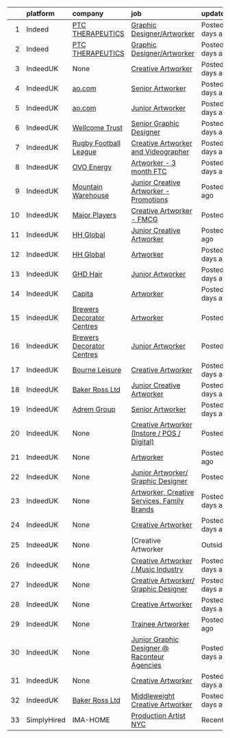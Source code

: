 

|    | platform    | company                                                                          | job                                                                                                                                                                                         | update_time       | location                    |
|---:|:------------|:---------------------------------------------------------------------------------|:--------------------------------------------------------------------------------------------------------------------------------------------------------------------------------------------|:------------------|:----------------------------|
|  1 | Indeed      | [PTC THERAPEUTICS](https://www.indeed.com/cmp/Ptc-Therapeutics-1)                | [Graphic Designer/Artworker](https://www.indeed.com/rc/clk?jk=4f15b493df3e53e5&fccid=01b550b2fa839455&vjs=3)                                                                                | Posted8 days ago  | Remote                      |
|  2 | Indeed      | [PTC THERAPEUTICS](https://www.indeed.com/cmp/Ptc-Therapeutics-1)                | [Graphic Designer/Artworker](https://www.indeed.com/rc/clk?jk=4f15b493df3e53e5&fccid=01b550b2fa839455&vjs=3)                                                                                | Posted8 days ago  | Remote                      |
|  3 | IndeedUK    | None                                                                             | [Creative Artworker](https://uk.indeed.com/company/PrintMatch/jobs/Creative-Artworker-18c8a54fc091e4eb?fccid=7500bdeb7e1a1779&vjs=3)                                                        | Posted3 days ago  | Hertford•Temporarily Remote |
|  4 | IndeedUK    | [ao.com](https://uk.indeed.com/cmp/Ao.com)                                       | [Senior Artworker](https://uk.indeed.com/rc/clk?jk=210a20044c049943&fccid=345c64aa9d443bb0&vjs=3)                                                                                           | Posted3 days ago  | Manchester                  |
|  5 | IndeedUK    | [ao.com](https://uk.indeed.com/cmp/Ao.com)                                       | [Junior Artworker](https://uk.indeed.com/rc/clk?jk=fef8fe05265f72ed&fccid=345c64aa9d443bb0&vjs=3)                                                                                           | Posted3 days ago  | Manchester                  |
|  6 | IndeedUK    | [Wellcome Trust](https://uk.indeed.com/cmp/Wellcome-Trust)                       | [Senior Graphic Designer](https://uk.indeed.com/rc/clk?jk=6361bfb22a0a34ba&fccid=cc6196a1623b7c36&vjs=3)                                                                                    | Posted9 days ago  | London                      |
|  7 | IndeedUK    | [Rugby Football League](https://uk.indeed.com/cmp/Rugby-Football-League)         | [Creative Artworker and Videographer](https://uk.indeed.com/rc/clk?jk=d01d18b3865a305a&fccid=b0465f5a82f3f619&vjs=3)                                                                        | Posted6 days ago  | Manchester M17 1HH          |
|  8 | IndeedUK    | [OVO Energy](https://uk.indeed.com/cmp/Ovo-Energy)                               | [Artworker - 3 month FTC](https://uk.indeed.com/rc/clk?jk=a000f90682fb72d3&fccid=f23134d18c3d097f&vjs=3)                                                                                    | Posted2 days ago  | Bristol                     |
|  9 | IndeedUK    | [Mountain Warehouse](https://uk.indeed.com/cmp/Mountain-Warehouse)               | [Junior Creative Artworker - Promotions](https://uk.indeed.com/rc/clk?jk=cee389ab0359e7ff&fccid=5a561b881a376547&vjs=3)                                                                     | Posted1 day ago   | London                      |
| 10 | IndeedUK    | [Major Players](https://uk.indeed.com/cmp/Major-Players)                         | [Creative Artworker - FMCG](https://uk.indeed.com/rc/clk?jk=2e468069dd8f7294&fccid=746e5b5deec3be17&vjs=3)                                                                                  | PostedToday       | Greater Manchester          |
| 11 | IndeedUK    | [HH Global](https://uk.indeed.com/cmp/Hh-Global)                                 | [Junior Creative Artworker](https://uk.indeed.com/rc/clk?jk=accaa1f79a30e291&fccid=f56b6a05a62ad446&vjs=3)                                                                                  | Posted1 day ago   | Wakefield                   |
| 12 | IndeedUK    | [HH Global](https://uk.indeed.com/cmp/Hh-Global)                                 | [Artworker](https://uk.indeed.com/rc/clk?jk=a6b4309cac970726&fccid=f56b6a05a62ad446&vjs=3)                                                                                                  | Posted2 days ago  | Basingstoke                 |
| 13 | IndeedUK    | [GHD Hair](https://uk.indeed.com/cmp/Ghd-Hair)                                   | [Junior Artworker](https://uk.indeed.com/rc/clk?jk=650fc11b8d399b47&fccid=214fc57ea0a5cf30&vjs=3)                                                                                           | Posted2 days ago  | London                      |
| 14 | IndeedUK    | [Capita](https://uk.indeed.com/cmp/Capita-1)                                     | [Artworker](https://uk.indeed.com/rc/clk?jk=7b3ed5e782ad6188&fccid=1414937a5b52d0ad&vjs=3)                                                                                                  | Posted7 days ago  | Sheffield                   |
| 15 | IndeedUK    | [Brewers Decorator Centres](https://uk.indeed.com/cmp/Brewers-Decorator-Centres) | [Artworker](https://uk.indeed.com/rc/clk?jk=ca1de6728a3cb15f&fccid=19d49576865c4a97&vjs=3)                                                                                                  | PostedToday       | Remote                      |
| 16 | IndeedUK    | [Brewers Decorator Centres](https://uk.indeed.com/cmp/Brewers-Decorator-Centres) | [Junior Artworker](https://uk.indeed.com/rc/clk?jk=eea393e37a0c1bc3&fccid=19d49576865c4a97&vjs=3)                                                                                           | PostedToday       | Remote                      |
| 17 | IndeedUK    | [Bourne Leisure](https://uk.indeed.com/cmp/Bourne-Leisure)                       | [Creative Artworker](https://uk.indeed.com/rc/clk?jk=7c071d29824bb410&fccid=633fa793db3611dc&vjs=3)                                                                                         | Posted7 days ago  | Hemel Hempstead HP2 4YL     |
| 18 | IndeedUK    | [Baker Ross Ltd](https://uk.indeed.com/cmp/Baker-Ross-Ltd)                       | [Junior Creative Artworker](https://uk.indeed.com/company/Baker-Ross-Ltd/jobs/Junior-Creative-Artworker-7512a375da5c30c6?fccid=0feab49d9fec9154&vjs=3)                                      | Posted7 days ago  | Harlow CM19 5AW             |
| 19 | IndeedUK    | [Adrem Group](https://uk.indeed.com/cmp/Adrem-Group)                             | [Senior Artworker](https://uk.indeed.com/rc/clk?jk=0af82acee378c2fb&fccid=9d1ce8ef697fd360&vjs=3)                                                                                           | Posted2 days ago  | London                      |
| 20 | IndeedUK    | None                                                                             | [Creative Artworker (Instore / POS / Digital)](https://uk.indeed.com/rc/clk?jk=774290d0f9be68f8&fccid=7f77a81c51eff3c2&vjs=3)                                                               | PostedToday       | London                      |
| 21 | IndeedUK    | None                                                                             | [Artworker](https://uk.indeed.com/rc/clk?jk=a5d8218322e02361&fccid=3f50ec1bffc7b1d8&vjs=3)                                                                                                  | Posted1 day ago   | London SW1E 5NN             |
| 22 | IndeedUK    | None                                                                             | [Junior Artworker/ Graphic Designer](https://uk.indeed.com/company/JRP-Distribution-Ltd/jobs/Junior-Artworker-555a43d063a486aa?fccid=fdec7d5cd2591476&vjs=3)                                | PostedToday       | Chichester                  |
| 23 | IndeedUK    | None                                                                             | [Artworker, Creative Services, Family Brands](https://uk.indeed.com/rc/clk?jk=f9d7a4cb606a1333&fccid=54c0ca91710340c0&vjs=3)                                                                | Posted6 days ago  | London WC1E 6JA             |
| 24 | IndeedUK    | None                                                                             | [Creative Artworker](https://uk.indeed.com/rc/clk?jk=6deace673d3cb423&fccid=cddddbcabc4d0884&vjs=3)                                                                                         | Posted9 days ago  | London                      |
| 25 | IndeedUK    | None                                                                             | [Creative Artworker | Outside IR35 | � 260 per day](https://uk.indeed.com/rc/clk?jk=2f478e05280eb29a&fccid=5c020a1d77256b1b&vjs=3)                                                          | Posted3 days ago  | London                      |
| 26 | IndeedUK    | None                                                                             | [Creative Artworker / Music Industry](https://uk.indeed.com/company/Boomkat-Limited/jobs/Creative-Artworker-c478acc86792e237?fccid=a17fa61e49c3e4e2&vjs=3)                                  | Posted10 days ago | Manchester M4 5JW           |
| 27 | IndeedUK    | None                                                                             | [Creative Artworker/ Graphic Designer](https://uk.indeed.com/rc/clk?cmp=Plus-Group-(Plus-Exhibition%2FPlus-Display)&ti=Creative+Artworker&jk=14b8170fd296edeb&fccid=122f771b3640f5fb&vjs=3) | Posted7 days ago  | Stoke-on-Trent ST1 5NS      |
| 28 | IndeedUK    | None                                                                             | [Creative Artworker](https://uk.indeed.com/rc/clk?jk=fd7a0f1b93cb64a3&fccid=ddd735570744cbee&vjs=3)                                                                                         | Posted6 days ago  | Manchester                  |
| 29 | IndeedUK    | None                                                                             | [Trainee Artworker](https://uk.indeed.com/rc/clk?jk=1e17ac18644c705c&fccid=3d7752bc0721fcaa&vjs=3)                                                                                          | Posted1 day ago   | Surrey                      |
| 30 | IndeedUK    | None                                                                             | [Junior Graphic Designer @ Raconteur Agencies](https://uk.indeed.com/rc/clk?jk=9f4fd4ca1943fc9e&fccid=5c292c1242fe3359&vjs=3)                                                               | Posted8 days ago  | London EC3N•Remote          |
| 31 | IndeedUK    | None                                                                             | [Creative Artworker](https://uk.indeed.com/rc/clk?jk=7fce9c3ae2263c24&fccid=993fcc6251bf04e4&vjs=3)                                                                                         | Posted6 days ago  | Manchester                  |
| 32 | IndeedUK    | [Baker Ross Ltd](https://uk.indeed.com/cmp/Baker-Ross-Ltd)                       | [Middleweight Creative Artworker](https://uk.indeed.com/company/Baker-Ross-Ltd/jobs/Middleweight-Creative-Artworker-bd186b7a2ed8d8ac?fccid=0feab49d9fec9154&vjs=3)                          | Posted7 days ago  | Harlow CM19 5AW             |
| 33 | SimplyHired | IMA-HOME                                                                         | [Production Artist NYC](https://www.simplyhired.com/job/WAk3UyIRIcaqwbDbXur06TsDmW7y7WmT2KCRpKrBPBRW_ve-Q8yocA?q=creative+artworker)                                                        | Recently          | New York, NY                |